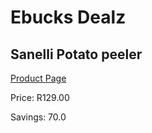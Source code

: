 
# Ebucks Dealz
## Sanelli Potato peeler
[Product Page](https://www.ebucks.com/web/shop/productSelected.do?prodId=1161859652&catId=714962196)

Price: R129.00

Savings: 70.0


	